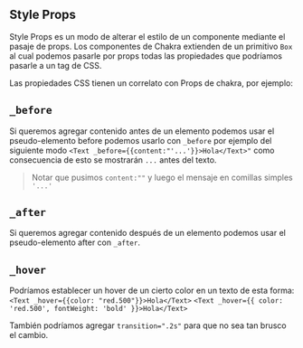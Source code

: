 ## Style Props
Style Props es un modo de alterar el estilo de un componente mediante el pasaje de props. 
Los componentes de Chakra extienden de un primitivo `Box` al cual podemos pasarle por props todas las propiedades que podríamos pasarle a un tag de CSS. 

Las propiedades CSS tienen un correlato con Props de chakra, por ejemplo:

## `_before`
Si queremos agregar contenido antes de un elemento podemos usar el pseudo-elemento before podemos usarlo con `_before` por ejemplo del siguiente modo `<Text _before={{content:"'...'}}>Hola</Text>"` como consecuencia de esto se mostrarán `...` antes del texto. 
 >Notar que pusimos `content:""` y luego el mensaje en comillas simples `'...'`

## `_after`
Si queremos agregar contenido después de un elemento podemos usar el pseudo-elemento after con `_after`.

## `_hover`
Podríamos establecer un hover de un cierto color en un texto de esta forma: `<Text _hover={{color: "red.500"}}>Hola</Text>`
`<Text _hover={{ color: 'red.500', fontWeight: 'bold' }}>Hola</Text>`

También podríamos agregar `transition=".2s"` para que no sea tan brusco el cambio.